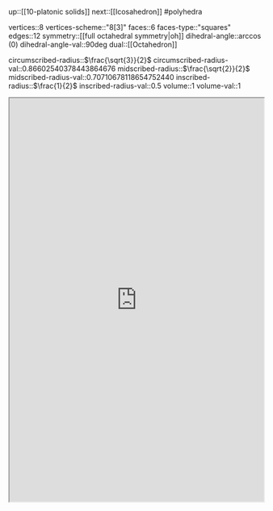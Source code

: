 up::[[10-platonic solids]]
next::[[Icosahedron]]
#polyhedra 


vertices::8
vertices-scheme::"8[3]"
faces::6
faces-type::"squares"
edges::12
symmetry::[[full octahedral symmetry|oh]]
dihedral-angle::$\arccos(0)$
dihedral-angle-val::90deg
dual::[[Octahedron]]

circumscribed-radius::$\frac{\sqrt{3}}{2}$
circumscribed-radius-val::0.86602540378443864676
midscribed-radius::$\frac{\sqrt{2}}{2}$
midscribed-radius-val::0.70710678118654752440
inscribed-radius::$\frac{1}{2}$
inscribed-radius-val::0.5
volume::$1$
volume-val::1


<iframe src="http://dmccooey.com/polyhedra/Cube.html" width="100%", height="800em"></iframe>